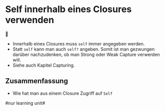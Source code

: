 # Self innerhalb eines Closures verwenden
👤

- Innerhalb eines Closures muss `self` immer angegeben werden.
- Statt `self` kann man auch `self?` angeben. Somit ist man gezwungen darüber nachzudenken, ob man Strong oder Weak Capture verwerden will.
- Siehe auch Kapitel Capturing.

## Zusammenfassung
- Wie hat man aus einem Closure Zugriff auf `Self`

#nur learning unit#
